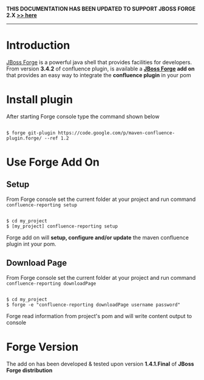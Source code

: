 **THIS DOCUMENTATION HAS BEEN UPDATED TO SUPPORT JBOSS FORGE 2.X
[>>  here](https://github.com/bsorrentino/maven-confluence-reporting-plugin/tree/v4/confluence-forge-plugin)**


---


# Introduction #

[JBoss Forge](http://forge.jboss.org/index.html)  is a powerful java shell that provides facilities for developers.
From version **3.4.2** of confluence plugin, is available a **[JBoss Forge](http://forge.jboss.org/index.html) add on** that provides an easy way to integrate the **confluence plugin** in your pom

# Install plugin #

After starting Forge console type the command shown below
```

$ forge git-plugin https://code.google.com/p/maven-confluence-plugin.forge/ --ref 1.2

```

# Use Forge Add On #

## Setup ##

From Forge console set the current folder at your project and run command `confluence-reporting setup`
```

$ cd my_project
$ [my_project] confluence-reporting setup

```

Forge add on will **setup, configure and/or update** the maven confluence plugin int your pom.

## Download Page ##

From Forge console set the current folder at your project and run command `confluence-reporting downloadPage`
```

$ cd my_project
$ forge -e "confluence-reporting downloadPage username password"

```

Forge read information from project's pom and  will write content output to console

# Forge Version #

The add on has been developed & tested upon version **1.4.1.Final** of  **JBoss Forge distribution**